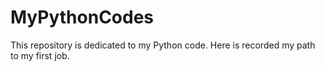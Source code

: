 # MyPythonCodes
 This repository is dedicated to my Python code. Here is recorded my path to my first job.

